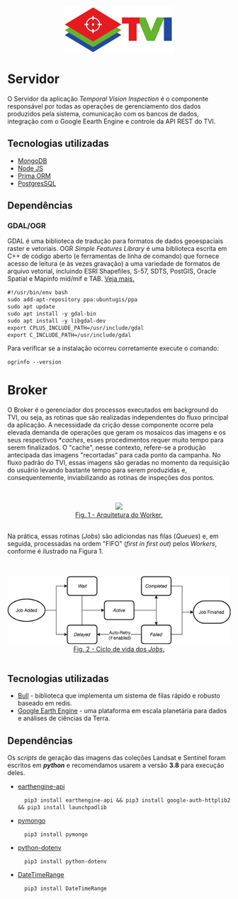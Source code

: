 
<div align="center">
  <br/>
  <img src="https://raw.githubusercontent.com/lapig-ufg/ntvi/main/src/client/src/assets/images/logos/logo_tvi.png" width="250" />
  <br/>
</div>

# Servidor

O Servidor da aplicação _Temporal Vision Inspection_ é o componente responsável por todas as operações de gerenciamento dos dados produzidos pela sistema, comunicação com os bancos de dados, integração com o Google Eearth Engine e controle da API REST do TVI.  

## Tecnologias utilizadas


- [MongoDB](https://docs.mongodb.com/drivers/node/current/fundamentals)
- [Node JS](https://nodejs.org/en/)
- [Prima ORM](https://www.prisma.io/)
- [PostgresSQL](https://www.postgresql.org/)

## Dependências

### GDAL/OGR

GDAL é uma biblioteca de tradução para formatos de dados geoespaciais raster e vetoriais. OGR _Simple Features Library_ é uma biblioteca escrita em C++ de código aberto (e ferramentas de linha de comando) que fornece acesso de leitura (e às vezes gravação) a uma variedade de formatos de arquivo vetorial, incluindo ESRI Shapefiles, S-57, SDTS, PostGIS, Oracle Spatial e Mapinfo mid/mif e TAB. [Veja mais.](https://mothergeo-py.readthedocs.io/en/latest/development/how-to/gdal-ubuntu-pkg.html)

    #!/usr/bin/env bash
    sudo add-apt-repository ppa:ubuntugis/ppa
    sudo apt update
    sudo apt install -y gdal-bin
    sudo apt install -y libgdal-dev
    export CPLUS_INCLUDE_PATH=/usr/include/gdal
    export C_INCLUDE_PATH=/usr/include/gdal
 

Para verificar se a instalação ocorreu corretamente execute o comando:
    
    ogrinfo --version
   
# Broker

O Broker é o gerenciador dos processos executados em background do TVI, ou seja, as rotinas que são realizadas independentes do fluxo principal da aplicação. A necessidade da crição desse componente ocorre pela elevada demanda de operações que geram os mosaicos das imagens e os seus respectivos *_caches_, esses procedimentos requer muito tempo para serem finalizados. O "cache", nesse contexto, refere-se a produção antecipada das imagens "recortadas" para cada ponto da campanha. No fluxo padrão do TVI, essas imagens são geradas no momento da requisição do usuário levando bastante tempo para serem produzidas e, consequentemente, inviabilizando as rotinas de inspeções dos pontos.

<p align="center">
  <br/>
  <br/>
  <img src="https://miro.medium.com/max/438/1*2ljI2y9V3DyGX07mbD_msQ.png" />
  <br>
  <a  href="https://betterprogramming.pub/using-bull-to-manage-job-queues-in-a-node-js-micro-service-stack-7a6257e64509" target="_blank">Fig. 1 - Arquitetura do Worker. </a>
  <br/>
  <br/>
</p>

Na prática, essas rotinas (_Jobs_) são adiciondas nas filas (_Queues_) e, em seguida, processadas na ordem "FIFO" (_first in first out_) pelos _Workers_, conforme é ilustrado na Figura 1.

<p align="center">
  <br/>
  <br/>
  <img src="https://raw.githubusercontent.com/OptimalBits/bull/develop/docs/job-lifecycle.png" />
  <br>
  <a href="https://github.com/OptimalBits/bull/tree/develop/docs" target="_blank"> Fig. 2 - Ciclo de vida dos <i>Jobs</i>.</a>
  <br/>
  <br/>
</p>

## Tecnologias utilizadas

- [Bull](https://github.com/OptimalBits/bull) - biblioteca que implementa um sistema de filas rápido e robusto baseado em redis.
- [Google Earth Engine](https://earthengine.google.com/) - uma plataforma em escala planetária para dados e análises de ciências da Terra.


## Dependências

Os _scripts_ de geração das imagens das coleções Landsat e Sentinel foram escritos em _**python**_ e recomendamos usarem a versão **3.8** para execução deles.

- [earthengine-api](https://developers.google.com/earth-engine/guides/python_install)
  
        pip3 install earthengine-api && pip3 install google-auth-httplib2 && pip3 install launchpadlib
  
- [pymongo](https://pypi.org/project/pymongo/)
  
        pip3 install pymongo
  
- [python-dotenv](https://pypi.org/project/python-dotenv/)
  
        pip3 install python-dotenv
  
- [DateTimeRange](https://pypi.org/project/DateTimeRange/)
  
        pip3 install DateTimeRange


